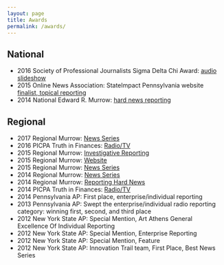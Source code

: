 ```yaml
---
layout: page
title: Awards
permalink: /awards/
---
```


## National

* 2016 Society of Professional Journalists Sigma Delta Chi Award: [audio slideshow](http://www.witf.org/sipa-aftertheboom/)
* 2015 Online News Association: StateImpact Pennsylvania website [finalist, topical reporting](http://journalists.org/2015/08/11/2015-online-journalism-awards-finalists-announced/)
* 2014 National Edward R. Murrow: [hard news reporting](https://stateimpact.npr.org/pennsylvania/2013/04/29/in-sunbury-drilling-waste-politics-and-a-pile-of-dirt/)

## Regional

* 2017 Regional Murrow: [News Series](http://www.witf.org/portfolio/2017/01/series-the-politics-of-environmental-policy.php)
* 2016 PICPA Truth in Finances: [Radio/TV](https://www.picpa.org/belong-engage/picpa-in-the-news/truth-in-finances-award) 
* 2015 Regional Murrow: [Investigative Reporting](http://stateimpact.npr.org/pennsylvania/2014/08/11/on-public-land-a-gas-company-takes-private-control/)
* 2015 Regional Murrow: [Website](http://stateimpact.npr.org/pennsylvania/) 
* 2015 Regional Murrow: [News Series](http://www.sipaturnpike.org/#!home) 
* 2014 Regional Murrow: [News Series](http://www.witf.org/portfolio/2014/01/news-series-entry-shortchanged-the-fight-over-royalities.php)
* 2014 Regional Murrow: [Reporting Hard News](https://stateimpact.npr.org/pennsylvania/2013/04/29/in-sunbury-drilling-waste-politics-and-a-pile-of-dirt/)
* 2014 PICPA Truth in Finances: [Radio/TV](http://stateimpact.npr.org/pennsylvania/2013/11/20/royalty-disputes-fuel-anger-over-states-oversight-of-gas-production-data/)
* 2014 Pennsylvania AP: First place, enterprise/individual reporting
* 2013 Pennsylvania AP: Swept the enterprise/individual radio reporting category: winning first, second, and third place
* 2012 New York State AP: Special Mention, Art Athens General Excellence Of Individual Reporting
* 2012 New York State AP: Special Mention, Enterprise Reporting
* 2012 New York State AP: Special Mention, Feature
* 2012 New York State AP: Innovation Trail team, First Place, Best News Series